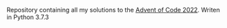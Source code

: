 Repository containing all my solutions to the [Advent of Code 2022](https://adventofcode.com/).
Writen in Python 3.7.3